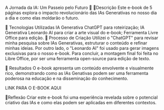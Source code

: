 A Jornada da IA: Um Passeio pelo Futuro 🌌
📒Descrição
Este e-book de 5 páginas explora o impacto revolucionário das IAs Generativas no nosso dia a dia e como elas moldarão o futuro.

🤖 Tecnologias Utilizadas
IA Generativa ChatGPT para roteirização;
IA Generativa Leonardo AI para criar a arte visual do e-book;
Ferramenta Livre Office para edição.
🧐 Processo de Criação
Utilizei o "ChatGPT" para revisar minha pesquisa sobre IAs Generativas, estruturar o conteúdo e refinar minhas ideias. Por outro lado, o "Leonardo AI" foi usado para gerar imagens exclusivas para o nosso e-book. Para concluir, a montagem final foi feita no Libre Office, por ser uma ferramenta open-source para edição de texto.

🚀 Resultados
O e-book apresenta um conteúdo envolvente e visualmente rico, demonstrando como as IAs Genativas podem ser uma ferramenta poderosa na educação e na disseminação do conhecimento.

LINK PARA O E-BOOK AQUI

💭Reflexão
Criar este e-book foi uma experiência revelada sobre o potencial criativo das IAs e como elas podem ser aplicadas em diferentes contextos.
